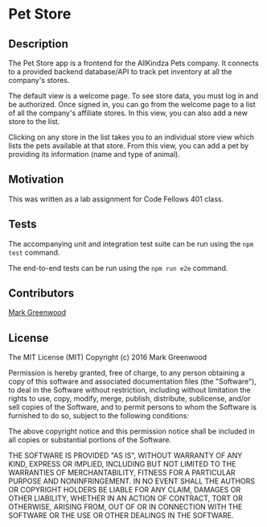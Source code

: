 # Pet Store 

## Description

The Pet Store app is a frontend for the AllKindza Pets company. It connects to a provided backend database/API
to track pet inventory at all the company's stores.

The default view is a welcome page. To see store data, you must log in and be authorized. Once signed in, 
you can go from the welcome page to a list of all the company's affiliate stores. In this view, you can 
also add a new store to the list.

Clicking on any store in the list takes you to an individual store view which lists the pets available at that store.
From this view, you can add a pet by providing its information (name and type of animal).

## Motivation

This was written as a lab assignment for Code Fellows 401 class.

## Tests

The accompanying unit and integration test suite can be run using the `npm test` command.

The end-to-end tests can be run using the `npm run e2e` command.

## Contributors

[Mark Greenwood](https://github.com/markgreenwood)

## License

The MIT License (MIT)
Copyright (c) 2016 Mark Greenwood

Permission is hereby granted, free of charge, to any person obtaining a copy of this software and associated documentation files (the "Software"), to deal in the Software without restriction, including without limitation the rights to use, copy, modify, merge, publish, distribute, sublicense, and/or sell copies of the Software, and to permit persons to whom the Software is furnished to do so, subject to the following conditions:

The above copyright notice and this permission notice shall be included in all copies or substantial portions of the Software.

THE SOFTWARE IS PROVIDED "AS IS", WITHOUT WARRANTY OF ANY KIND, EXPRESS OR IMPLIED, INCLUDING BUT NOT LIMITED TO THE WARRANTIES OF MERCHANTABILITY, FITNESS FOR A PARTICULAR PURPOSE AND NONINFRINGEMENT. IN NO EVENT SHALL THE AUTHORS OR COPYRIGHT HOLDERS BE LIABLE FOR ANY CLAIM, DAMAGES OR OTHER LIABILITY, WHETHER IN AN ACTION OF CONTRACT, TORT OR OTHERWISE, ARISING FROM, OUT OF OR IN CONNECTION WITH THE SOFTWARE OR THE USE OR OTHER DEALINGS IN THE SOFTWARE.
